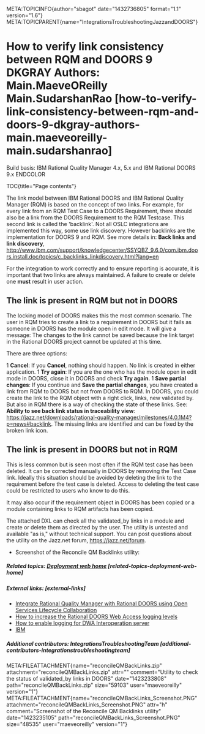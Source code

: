 META:TOPICINFO{author="sbagot" date="1432736805" format="1.1"
version="1.6"}
META:TOPICPARENT{name="IntegrationsTroubleshootingJazzandDOORS"}

# How to verify link consistency between RQM and DOORS 9 DKGRAY Authors: Main.MaeveOReilly Main.SudarshanRao [how-to-verify-link-consistency-between-rqm-and-doors-9-dkgray-authors-main.maeveoreilly-main.sudarshanrao]

Build basis: IBM Rational Quality Manager 4.x, 5.x and IBM Rational
DOORS 9.x ENDCOLOR

TOC{title="Page contents"}

The link model between IBM Rational DOORS and IBM Rational Quality
Manager (RQM) is based on the concept of two links. For example, for
every link from an RQM Test Case to a DOORS Requirement, there should
also be a link from the DOORS Requirement to the RQM Testcase. This
second link is called the 'backlink'. Not all OSLC integrations are
implemented this way, some use link discovery. However backlinks are the
implementation for DOORS 9 and RQM. See more details in: **Back links
and link discovery**,
<http://www.ibm.com/support/knowledgecenter/SSYQBZ_9.6.0/com.ibm.doors.install.doc/topics/c_backlinks_linkdiscovery.html?lang=en>

For the integration to work correctly and to ensure reporting is
accurate, it is important that two links are always maintained. A
failure to create or delete one **must** result in user action.

## The link is present in RQM but not in DOORS

The locking model of DOORS makes this the most common scenario. The user
in RQM tries to create a link to a requirement in DOORS but it fails as
someone in DOORS has the module open in edit mode. It will give a
message: The changes to the link cannot be saved because the link target
in the Rational DOORS project cannot be updated at this time.

There are three options:

1 **Cancel**: If you **Cancel**, nothing should happen. No link is
created in either application. 1 **Try again**: If you are the one who
has the module open in edit mode in DOORS, close it in DOORS and check
**Try again**. 1 **Save partial changes**: If you continue and **Save
the partial changes**, you have created a link from RQM to DOORS but not
from DOORS to RQM. In DOORS, you could create the link to the RQM object
with a right click, links, new validated by. But also in RQM there is a
way of checking the state of these links. See: **Ability to see back
link status in traceability view**:
<https://jazz.net/downloads/rational-quality-manager/milestones/4.0.1M4?p=news#backlink>.
The missing links are identified and can be fixed by the broken link
icon.

## The link is present in DOORS but not in RQM

This is less common but is seen most often if the RQM test case has been
deleted. It can be corrected manually in DOORS by removing the Test Case
link. Ideally this situation should be avoided by deleting the link to
the requirement before the test case is deleted. Access to deleting the
test case could be restricted to users who know to do this.

It may also occur if the requirement object in DOORS has been copied or
a module containing links to RQM artifacts has been copied.

The attached DXL can check all the validated_by links in a module and
create or delete them as directed by the user. The utility is untested
and available "as is," without technical support. You can post questions
about the utility on the Jazz.net forum, <https://jazz.net/forum>.

-   Screenshot of the Reconcile QM Backlinks utility:

##### Related topics: [Deployment web home](DeploymentWebHome) [related-topics-deployment-web-home]

##### External links: [external-links]

-   [Integrate Rational Quality Manager with Rational DOORS using Open
    Services Lifecycle
    Collaboration](https://jazz.net/library/article/1020/)
-   [How to increase the Rational DOORS Web Access logging
    levels](http://www.ibm.com/support/docview.wss?uid=swg21456938)
-   [How to enable logging for DWA Interoperation
    server](http://www.ibm.com/support/docview.wss?uid=swg21397464)
-   [IBM](https://www.ibm.com)

##### Additional contributors: IntegrationsTroubleshootingTeam [additional-contributors-integrationstroubleshootingteam]

META:FILEATTACHMENT{name="reconcileQMBackLinks.zip"
attachment="reconcileQMBackLinks.zip" attr="" comment="Utility to check
the status of validated_by links in DOORS" date="1423233808"
path="reconcileQMBackLinks.zip" size="59103" user="maeveoreilly"
version="1"}
META:FILEATTACHMENT{name="reconcileQMBackLinks_Screenshot.PNG"
attachment="reconcileQMBackLinks_Screenshot.PNG" attr="h"
comment="Screenshot of the Reconcile QM Backlinks utility"
date="1423235105" path="reconcileQMBackLinks_Screenshot.PNG"
size="48535" user="maeveoreilly" version="1"}
